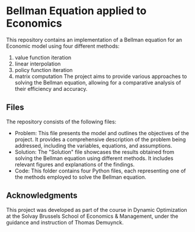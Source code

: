 # Bellman Equation applied to Economics
This repository contains an implementation of a Bellman equation for an Economic model using four different methods: 
1. value function iteration
2. linear interpolation
3. policy function iteration
4. matrix computation
The project aims to provide various approaches to solving the Bellman equation, allowing for a comparative analysis of their efficiency and accuracy.

## Files
The repository consists of the following files:
- Problem:  This file presents the model and outlines the objectives of the project. It provides a comprehensive description of the problem being addressed, including the variables, equations, and assumptions.
- Solution: The "Solution" file showcases the results obtained from solving the Bellman equation using different methods. It includes relevant figures and explanations of the findings.
- Code: This folder contains four Python files, each representing one of the methods employed to solve the Bellman equation.

## Acknowledgments
This project was developed as part of the course in Dynamic Optimization at the Solvay Brussels School of Economics & Management, under the guidance and instruction of Thomas Demuynck.
